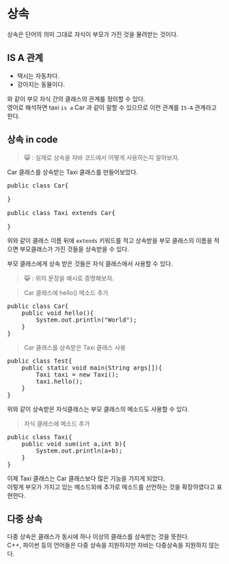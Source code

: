 상속
===
상속은 단어의 의미 그대로 자식이 부모가 가진 것을 물려받는 것이다.

## IS A 관계
* 택시는 자동차다.  
* 강아지는 동물이다.  

와 같이 부모 자식 간의 클래스의 관계를 정의할 수 있다.  
영어로 해석하면 taxi `is a` Car 과 같이 말할 수 있으므로 이런 관계를
`IS-A` 관계라고 한다.

## 상속 in code
> 😸 : 실제로 상속을 자바 코드에서 어떻게 사용하는지 알아보자.  

Car 클래스를 상속받는 Taxi 클래스를 만들어보았다.  
<pre>
public class Car{
    
}

public class Taxi extends Car{

}</pre>
위와 같이 클래스 이름 뒤에 `extends` 키워드를 적고 상속받을 부모 클래스의 
이름을 적으면 부모클래스가 가진 것들을 상속받을 수 있다.  

부모 클래스에게 상속 받은 것들은 자식 클래스에서 사용할 수 있다.
> 😸 : 위의 문장을 예시로 증명해보자.

> Car 클래스에 hello() 메소드 추가
<pre>
public class Car{
    public void hello(){
        System.out.println("World");
    }
}</pre>
> Car 클래스를 상속받은 Taxi 클래스 사용
<pre>
public class Test{
    public static void main(String args[]){
        Taxi taxi = new Taxi();
        taxi.hello();       
    }
}</pre>
위와 같이 상속받은 자식클래스는 부모 클래스의 메소드도 사용할 수 있다.

> 자식 클래스에 메소드 추가
<pre>
public class Taxi{
    public void sum(int a,int b){
        System.out.println(a+b);
    }
}</pre>
이제 Taxi 클래스는 Car 클래스보다 많은 기능을 가지게 되었다.  
이렇게 부모가 가지고 있는 메소드외에 추가로 메소드를 선언하는 것을 확장하였다고
표현한다.
## 다중 상속
다중 상속은 클래스가 동시에 하나 이상의 클래스를 상속받는 것을 뜻한다.  
C++, 파이썬 등의 언어들은 다중 상속을 지원하지만 자바는 다중상속을 지원하지 
않는다.  
